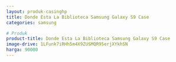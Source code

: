 ```yaml
---
layout: produk-casinghp
title: Donde Esta La Biblioteca Samsung Galaxy S9 Case
categories: samsung

# Produk
product-title: Donde Esta La Biblioteca Samsung Galaxy S9 Case
image-drive: 1LFunk7iRHh5m4X9ZUSMQR95erjXYkhSN
harga: 90000
---
```

